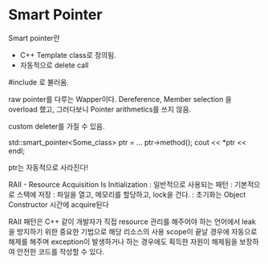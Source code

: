 # Smart Pointer



Smart pointer란 

- C++ Template class로 정의됨.
- 자동적으로 delete call

#include <memory> 로 불러옴.

raw pointer를 다루는 Wapper이다. 
Dereference, Member selection 을 overload 했고,
그러다보니 Pointer arithmetics를 쓰지 않음.

custom deleter를 가질 수 있음.

std::smart_pointer<Some_class> ptr = ...
ptr->method();
cout << *ptr << endl;

ptr는 자동적으로 사라진다!

RAII - Resource Acquisition Is Initialization
: 일반적으로 사용되는 패턴
: 기본적으로 스택에 저장
: 파일을 열고, 메모리를 할당하고, lock을 건다.
: 초기화는 Object Constructor 시간에 acquire된다

RAII 패턴은 C++ 같이 개발자가 직접 resource 관리를 해주어야 하는 언어에서 leak 을 방지하기 위한 중요한 기법으로
해당 리소스의 사용 scope이 끝날 경우에 자동으로 해제를 해주며 exception이 발생하거나 하는 경우에도 획득한 자원이 해제됨을 보장하여
안전한 코드를 작성할 수 있다.